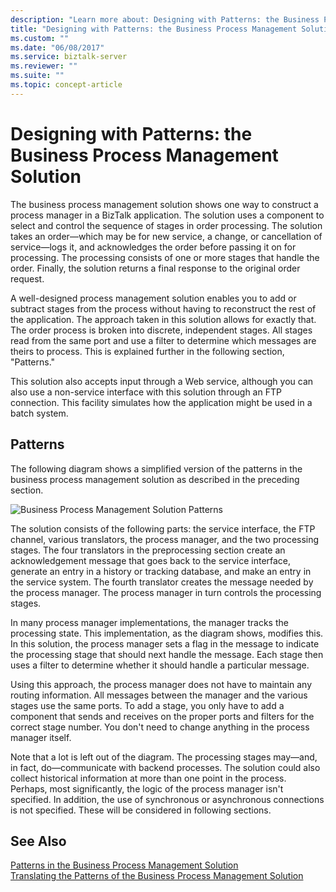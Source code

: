 ```yaml
---
description: "Learn more about: Designing with Patterns: the Business Process Management Solution"
title: "Designing with Patterns: the Business Process Management Solution"
ms.custom: ""
ms.date: "06/08/2017"
ms.service: biztalk-server
ms.reviewer: ""
ms.suite: ""
ms.topic: concept-article
---
```

# Designing with Patterns: the Business Process Management Solution
The business process management solution shows one way to construct a process manager in a BizTalk application. The solution uses a component to select and control the sequence of stages in order processing. The solution takes an order—which may be for new service, a change, or cancellation of service—logs it, and acknowledges the order before passing it on for processing. The processing consists of one or more stages that handle the order. Finally, the solution returns a final response to the original order request.  
  
 A well-designed process management solution enables you to add or subtract stages from the process without having to reconstruct the rest of the application. The approach taken in this solution allows for exactly that. The order process is broken into discrete, independent stages. All stages read from the same port and use a filter to determine which messages are theirs to process. This is explained further in the following section, "Patterns."  
  
 This solution also accepts input through a Web service, although you can also use a non-service interface with this solution through an FTP connection. This facility simulates how the application might be used in a batch system.  
  
## Patterns  
 The following diagram shows a simplified version of the patterns in the business process management solution as described in the preceding section.  
  
 ![Business Process Management Solution Patterns](../core/media/bts-cp-business-process-management-patterns.gif "bts_cp_Business_Process_Management_Patterns")  
  
 The solution consists of the following parts: the service interface, the FTP channel, various translators, the process manager, and the two processing stages. The four translators in the preprocessing section create an acknowledgement message that goes back to the service interface, generate an entry in a history or tracking database, and make an entry in the service system. The fourth translator creates the message needed by the process manager. The process manager in turn controls the processing stages.  
  
 In many process manager implementations, the manager tracks the processing state. This implementation, as the diagram shows, modifies this. In this solution, the process manager sets a flag in the message to indicate the processing stage that should next handle the message. Each stage then uses a filter to determine whether it should handle a particular message.  
  
 Using this approach, the process manager does not have to maintain any routing information. All messages between the manager and the various stages use the same ports. To add a stage, you only have to add a component that sends and receives on the proper ports and filters for the correct stage number. You don't need to change anything in the process manager itself.  
  
 Note that a lot is left out of the diagram. The processing stages may—and, in fact, do—communicate with backend processes. The solution could also collect historical information at more than one point in the process. Perhaps, most significantly, the logic of the process manager isn't specified. In addition, the use of synchronous or asynchronous connections is not specified. These will be considered in following sections.  
  
## See Also  
 [Patterns in the Business Process Management Solution](../core/patterns-in-the-business-process-management-solution.md)   
 [Translating the Patterns of the Business Process Management Solution](../core/translating-the-patterns-of-the-business-process-management-solution.md)
